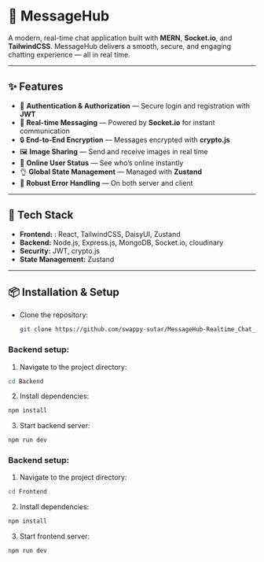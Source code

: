 # 💬 MessageHub
A modern, real-time chat application built with **MERN**, **Socket.io**, and **TailwindCSS**. MessageHub delivers a smooth, secure, and engaging chatting experience — all in real time.

---

## ✨ Features
- 🎃 **Authentication & Authorization** — Secure login and registration with **JWT**
- 👾 **Real-time Messaging** — Powered by **Socket.io** for instant communication
- 🔒 **End-to-End Encryption** — Messages encrypted with **crypto.js**
- 🖼️ **Image Sharing** — Send and receive images in real time 
- 🚀 **Online User Status** — See who’s online instantly
- 👌 **Global State Management** — Managed with **Zustand**
- 🐞 **Robust Error Handling** — On both server and client

---

## 🌟 Tech Stack
- **Frontend:** : React, TailwindCSS, DaisyUI, Zustand
- **Backend:** Node.js, Express.js, MongoDB, Socket.io, cloudinary
- **Security:** JWT, crypto.js  
- **State Management:** Zustand  

---

## 📦 Installation & Setup

- Clone the repository:
  ```bash
  git clone https://github.com/swappy-sutar/MessageHub-Realtime_Chat_Application_MERN.git
  ```

### Backend setup:
1. Navigate to the project directory:
  ```bash
  cd Backend
  ```
2. Install dependencies:
  ```bash
  npm install
  ```
3. Start backend server:
  ```bash
  npm run dev
  ```

### Backend setup:
1. Navigate to the project directory:
  ```bash
  cd Frontend
  ```
2. Install dependencies:
  ```bash
  npm install
  ```
3. Start frontend server:
  ```bash
  npm run dev
  ```